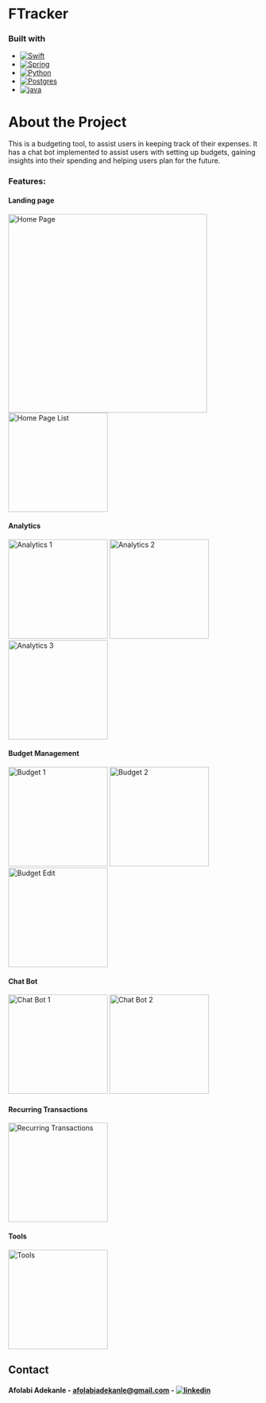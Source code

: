 # FTracker
### Built with
* [![Swift][Swift]][Swift-url]
* [![Spring][SpringBoot]][SpringBoot-url]
* [![Python][Python.py]][Python-url]
* [![Postgres][Postgresql]][Postgresql-url]
* [![java][Java]][Java-url]

# About the Project

This is a budgeting tool, to assist users in keeping track of their expenses. It has a chat bot implemented to assist users with setting up budgets, gaining insights into their spending and helping users plan for the future.

### Features:
#### Landing page
<p>
  <img src="./photos/homepage.png" alt="Home Page" width="400">
  <img src="./photos/homepage_list.png" alt="Home Page List" width="200">
</p>

#### Analytics
<p>
  <img src="./photos/analytics_1.png" alt="Analytics 1" width="200">
  <img src="./photos/analytics_2.png" alt="Analytics 2" width="200">
  <img src="./photos/analytics_3.png" alt="Analytics 3" width="200">
</p>

#### Budget Management
<p>
  <img src="./photos/budget_1.png" alt="Budget 1" width="200">
  <img src="./photos/budget_2.png" alt="Budget 2" width="200">
  <img src="./photos/budget_edit.png" alt="Budget Edit" width="200">
</p>

#### Chat Bot
<p>
  <img src="./photos/chat_bot_1.png" alt="Chat Bot 1" width="200">
  <img src="./photos/chat_bot_2.png" alt="Chat Bot 2" width="200">
</p>

#### Recurring Transactions
<p>
  <img src="./photos/recurring_transactions.png" alt="Recurring Transactions" width="200">
</p>

#### Tools
<p>
  <img src="./photos/tools.png" alt="Tools" width="200">
</p>



## Contact
#### Afolabi Adekanle - afolabiadekanle@gmail.com - [![linkedin][linked-in]][LinkedIn-url]

[Swift]:https://img.shields.io/badge/Swift-F05138?logo=swift&logoColor=white
[Swift-url]:https://www.swift.org/
[Python.py]:https://img.shields.io/badge/python-3670A0?style=for-the-badge&logo=python&logoColor=ffdd54
[Python-url]:https://www.python.org/
[Postgresql]:https://img.shields.io/badge/postgresql-4169e1?style=for-the-badge&logo=postgresql&logoColor=white
[Postgresql-url]:https://www.postgresql.org/
[linked-in]: https://img.shields.io/badge/LinkedIn-0077B5?style=for-the-badge&logo=linkedin&logoColor=white
[LinkedIn-url]: https://www.linkedin.com/in/afolabi-adekanle-68428b1b6/
[SpringBoot]:https://img.shields.io/badge/SpringBoot-6DB33F?style=flat-square&logo=Spring&logoColor=white
[SpringBoot-url]:https://spring.io/
[Java]:https://img.shields.io/badge/Java-ED8B00?style=for-the-badge&logo=openjdk&logoColor=white
[Java-url]:https://www.java.com/en/
